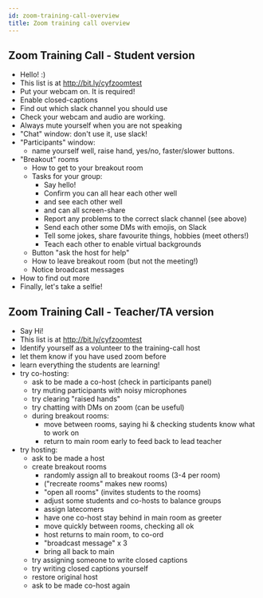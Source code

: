 ```yaml
---
id: zoom-training-call-overview
title: Zoom training call overview
---
```


## Zoom Training Call - Student version

- Hello! :)
- This list is at http://bit.ly/cyfzoomtest
- Put your webcam on. It is required!
- Enable closed-captions
- Find out which slack channel you should use
- Check your webcam and audio are working.
- Always mute yourself when you are not speaking
- "Chat" window: don't use it, use slack!
- "Participants" window:
  - name yourself well, raise hand, yes/no, faster/slower buttons.
- "Breakout" rooms
  - How to get to your breakout room
  - Tasks for your group:
    - Say hello!
    - Confirm you can all hear each other well
    - and see each other well
    - and can all screen-share
    - Report any problems to the correct slack channel (see above)
    - Send each other some DMs with emojis, on Slack
    - Tell some jokes, share favourite things, hobbies (meet others!)
    - Teach each other to enable virtual backgrounds
  - Button "ask the host for help"
  - How to leave breakout room (but not the meeting!)
  - Notice broadcast messages
- How to find out more
- Finally, let's take a selfie!

## Zoom Training Call - Teacher/TA version

- Say Hi!
- This list is at http://bit.ly/cyfzoomtest
- Identify yourself as a volunteer to the training-call host
- let them know if you have used zoom before
- learn everything the students are learning!
- try co-hosting:
  - ask to be made a co-host (check in participants panel)
  - try muting participants with noisy microphones
  - try clearing "raised hands"
  - try chatting with DMs on zoom (can be useful)
  - during breakout rooms:
    - move between rooms, saying hi & checking students know what to work on
    - return to main room early to feed back to lead teacher
- try hosting:
  - ask to be made a host
  - create breakout rooms
    - randomly assign all to breakout rooms (3-4 per room)
    - ("recreate rooms" makes new rooms)
    - "open all rooms" (invites students to the rooms)
    - adjust some students and co-hosts to balance groups
    - assign latecomers
    - have one co-host stay behind in main room as greeter
    - move quickly between rooms, checking all ok
    - host returns to main room, to co-ord
    - "broadcast message" x 3
    - bring all back to main
  - try assigning someone to write closed captions
  - try writing closed captions yourself
  - restore original host
  - ask to be made co-host again
